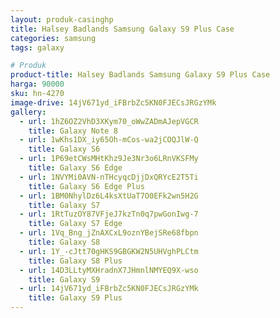 ```yaml
---
layout: produk-casinghp
title: Halsey Badlands Samsung Galaxy S9 Plus Case
categories: samsung
tags: galaxy

# Produk
product-title: Halsey Badlands Samsung Galaxy S9 Plus Case
harga: 90000
sku: hn-4270
image-drive: 14jV671yd_iFBrbZc5KN0FJECsJRGzYMk
gallery:
  - url: 1hZ6OZ2VhD3XKym70_oWwZADmAJepVGCR
    title: Galaxy Note 8
  - url: 1wKhs1DX_iy65Oh-mCos-wa2jCOQJlW-Q
    title: Galaxy S6
  - url: 1P69etCWsMHtKhz9Je3Nr3o6LRnVKSFMy
    title: Galaxy S6 Edge
  - url: 1NVYMi0AVN-nTHcyqcDjjDxQRYcE2T5Ti
    title: Galaxy S6 Edge Plus
  - url: 1BM0NhylDz6L4ksXtUaT7O0EFk2wn5H2G
    title: Galaxy S7
  - url: 1RtTuzOY87VFjeJ7kzTn0q7pwGonIwg-7
    title: Galaxy S7 Edge
  - url: 1Vq_Bng_jZnAXCxL9oznYBejSRe68fbpn
    title: Galaxy S8
  - url: 1Y_-cJtt70gHKS9GBGKW2N5UHVghPLCtm
    title: Galaxy S8 Plus
  - url: 14D3LLtyMXHradnX7JHmnlNMYEQ9X-wso
    title: Galaxy S9
  - url: 14jV671yd_iFBrbZc5KN0FJECsJRGzYMk
    title: Galaxy S9 Plus
---
```

